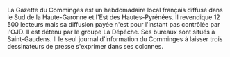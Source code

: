 
La Gazette du Comminges est un hebdomadaire local français diffusé dans le Sud de la Haute-Garonne et l'Est des Hautes-Pyrénées. Il revendique 12 500 lecteurs mais sa diffusion payée n'est pour l'instant pas contrôlée par l'OJD. Il est détenu par le groupe La Dépêche. Ses bureaux sont situés à Saint-Gaudens.
Il le seul journal d'information du Comminges à laisser trois dessinateurs de presse s'exprimer dans ses colonnes.
